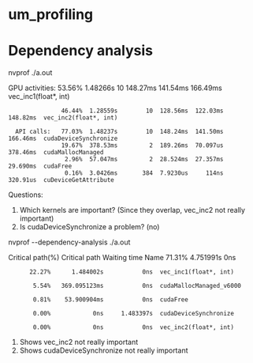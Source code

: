 # um_profiling

# Dependency analysis
nvprof ./a.out


 GPU activities:   53.56%  1.48266s        10  148.27ms  141.54ms  166.49ms  vec_inc1(float*, int)

                   46.44%  1.28559s        10  128.56ms  122.03ms  148.82ms  vec_inc2(float*, int)

      API calls:   77.03%  1.48237s        10  148.24ms  141.50ms  166.46ms  cudaDeviceSynchronize
                   19.67%  378.53ms         2  189.26ms  70.097us  378.46ms  cudaMallocManaged
                    2.96%  57.047ms         2  28.524ms  27.357ms  29.690ms  cudaFree
                    0.16%  3.0426ms       384  7.9230us     114ns  320.91us  cuDeviceGetAttribute


Questions:

1. Which kernels are important? (Since they overlap, vec_inc2 not really important)
2. Is cudaDeviceSynchronize a problem? (no)

nvprof --dependency-analysis  ./a.out

Critical path(%)  Critical path  Waiting time  Name
          71.31%      4.751991s           0ns  <Other>

          22.27%      1.484002s           0ns  vec_inc1(float*, int)

           5.54%   369.095123ms           0ns  cudaMallocManaged_v6000

           0.81%    53.900904ms           0ns  cudaFree

           0.00%            0ns     1.483397s  cudaDeviceSynchronize

           0.00%            0ns           0ns  vec_inc2(float*, int)

1. Shows vec_inc2 not really important
2. Shows cudaDeviceSynchronize not really important